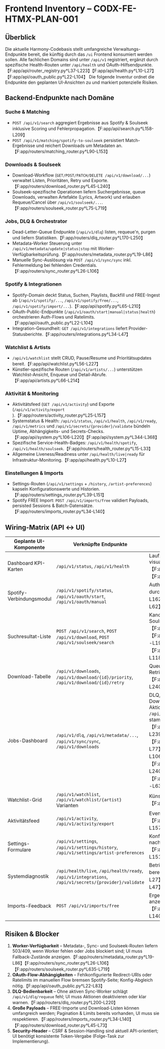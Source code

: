 # Frontend Inventory – CODX-FE-HTMX-PLAN-001

## Überblick
Die aktuelle Harmony-Codebasis stellt umfangreiche Verwaltungs-Endpunkte bereit, die künftig durch das `/ui` Frontend konsumiert werden sollen. Alle fachlichen Domains sind unter `/api/v1` registriert, ergänzt durch spezifische Health-Routen unter `/api/health` und OAuth-Hilfsendpunkte.【F:app/api/router_registry.py†L37-L223】【F:app/api/health.py†L10-L27】【F:app/api/oauth_public.py†L22-L104】 Die folgende Inventur ordnet die Endpunkte den geplanten UI-Ansichten zu und markiert potenzielle Risiken.

## Backend-Endpunkte nach Domäne
### Suche & Matching
- `POST /api/v1/search` aggregiert Ergebnisse aus Spotify & Soulseek inklusive Scoring und Fehlerpropagation.【F:app/api/search.py†L158-L209】
- `POST /api/v1/matching/spotify-to-soulseek` persistiert Match-Ergebnisse und reichert Downloads um Metadaten an.【F:app/routers/matching_router.py†L90-L153】

### Downloads & Soulseek
- Download-Workflow (`GET/POST/PATCH/DELETE /api/v1/download/...`) verwaltet Listen, Prioritäten, Retry und Exporte.【F:app/routers/download_router.py†L45-L240】
- Soulseek-spezifische Operationen liefern Suchergebnisse, queue Downloads, verwalten Artefakte (Lyrics, Artwork) und erlauben Requeue/Cancel über `/api/v1/soulseek/...`.【F:app/routers/soulseek_router.py†L75-L719】

### Jobs, DLQ & Orchestrator
- Dead-Letter-Queue Endpunkte (`/api/v1/dlq`) listen, requeue'n, purgen und liefern Statistiken.【F:app/routers/dlq_router.py†L170-L250】
- Metadata-Worker Steuerung unter `/api/v1/metadata/update|status|stop` mit Worker-Verfügbarkeitsprüfung.【F:app/routers/metadata_router.py†L19-L86】
- Manuelle Sync-Auslösung via `POST /api/v1/sync/sync` inkl. Fehlermeldung bei fehlenden Credentials.【F:app/routers/sync_router.py†L26-L106】

### Spotify & Integrationen
- Spotify-Domain deckt Status, Suchen, Playlists, Backfill und FREE-Ingest ab (`/api/v1/spotify/...`, `/api/v1/spotify/free/...`, `/api/v1/spotify/import/...`).【F:app/api/spotify.py†L65-L210】
- OAuth-Public-Endpunkte (`/api/v1/oauth/start|manual|status|health`) orchestrieren Auth-Flows und Ratelimits.【F:app/api/oauth_public.py†L22-L104】
- Integration-Gesundheit: `GET /api/v1/integrations` liefert Provider-Statusberichte.【F:app/routers/integrations.py†L34-L47】

### Watchlist & Artists
- `/api/v1/watchlist` stellt CRUD, Pause/Resume und Prioritätsupdates bereit.【F:app/api/watchlist.py†L56-L227】
- Künstler-spezifische Routen (`/api/v1/artists/...`) unterstützen Watchlist-Ansicht, Enqueue und Detail-Abrufe.【F:app/api/artists.py†L66-L214】

### Aktivität & Monitoring
- Aktivitätsfeed (`GET /api/v1/activity`) und Exporte (`/api/v1/activity/export`).【F:app/routers/activity_router.py†L25-L157】
- Systemstatus & Health: `/api/v1/status`, `/api/v1/health`, `/api/v1/ready`, `/api/v1/metrics` und `/api/v1/secrets/{provider}/validate` bündeln Uptime, Abhängigkeits- und Secrets-Checks.【F:app/api/system.py†L106-L220】【F:app/api/system.py†L344-L368】
- Spezifische Service-Health-Badges: `/api/v1/health/spotify`, `/api/v1/health/soulseek`.【F:app/routers/health_router.py†L15-L33】
- Allgemeine Liveness/Readiness unter `/api/health/live|ready` für Infrastruktur-Monitoring.【F:app/api/health.py†L10-L27】

### Einstellungen & Imports
- Settings-Routen (`/api/v1/settings` + `/history`, `/artist-preferences`) kapseln Konfigurationswerte und Historien.【F:app/routers/settings_router.py†L39-L151】
- Spotify FREE Import: `POST /api/v1/imports/free` validiert Payloads, persisted Sessions & Batch-Datensätze.【F:app/routers/imports_router.py†L34-L140】

## Wiring-Matrix (API ↔ UI)
| Geplante UI-Komponente | Verknüpfte Endpunkte | Zweck |
|------------------------|----------------------|-------|
| Dashboard KPI-Karten | `/api/v1/status`, `/api/v1/health` | Laufzeitstatus & abhängige Dienste visualisieren.【F:app/api/system.py†L106-L191】【F:app/api/system.py†L344-L368】 |
| Spotify-Verbindungsmodul | `/api/v1/spotify/status`, `/api/v1/oauth/start`, `/api/v1/oauth/manual` | Auth-Status anzeigen & OAuth-Flows durchführen.【F:app/api/spotify.py†L113-L162】【F:app/api/oauth_public.py†L22-L62】 |
| Suchresultat-Liste | `POST /api/v1/search`, `POST /api/v1/download`, `POST /api/v1/soulseek/search` | Kandidaten anzeigen, Downloads triggern, Soulseek-Ansicht liefern.【F:app/api/search.py†L158-L209】【F:app/routers/download_router.py†L163-L190】【F:app/routers/soulseek_router.py†L75-L118】 |
| Download-Tabelle | `/api/v1/downloads`, `/api/v1/download/{id}/priority`, `/api/v1/download/{id}/retry` | Queue verwalten, Prioritäten ändern, Retries auslösen.【F:app/routers/download_router.py†L45-L240】 |
| Jobs-Dashboard | `/api/v1/dlq`, `/api/v1/metadata/...`, `/api/v1/sync/sync`, `/api/v1/downloads` | DLQ, Metadata-Status, Sync und Download-Queue monitoren; Soulseek-Aktionen laufen über `/api/v1/soulseek/...`, die Queue-Daten stammen aus `/api/v1/downloads`.【F:app/routers/dlq_router.py†L170-L239】【F:app/routers/metadata_router.py†L19-L77】【F:app/routers/sync_router.py†L26-L106】【F:app/routers/download_router.py†L45-L240】【F:app/routers/soulseek_router.py†L623-L633】 |
| Watchlist-Grid | `/api/v1/watchlist`, `/api/v1/watchlist/{artist}` Varianten | Künstler priorisieren, pausieren, löschen.【F:app/api/watchlist.py†L56-L227】 |
| Aktivitätsfeed | `/api/v1/activity`, `/api/v1/activity/export` | Event-Stream anzeigen und exportieren.【F:app/routers/activity_router.py†L25-L157】 |
| Settings-Formulare | `/api/v1/settings`, `/api/v1/settings/history`, `/api/v1/settings/artist-preferences` | Konfiguration verwalten & Audits nachvollziehen.【F:app/routers/settings_router.py†L39-L151】 |
| Systemdiagnostik | `/api/health/live`, `/api/health/ready`, `/api/v1/integrations`, `/api/v1/secrets/{provider}/validate` | Betriebsdiagnosen & Secrets-Checks bereitstellen.【F:app/api/health.py†L10-L27】【F:app/routers/integrations.py†L34-L47】【F:app/api/system.py†L204-L220】 |
| Imports-Feedback | `POST /api/v1/imports/free` | Ergebnisse der Playlist-Link-Verarbeitung anzeigen.【F:app/routers/imports_router.py†L34-L140】 |

## Risiken & Blocker
1. **Worker-Verfügbarkeit** – Metadata-, Sync- und Soulseek-Routen liefern 503/409, wenn Worker fehlen oder Jobs blockiert sind; UI muss Fallback-Zustände anzeigen.【F:app/routers/metadata_router.py†L19-L86】【F:app/routers/sync_router.py†L26-L106】【F:app/routers/soulseek_router.py†L635-L719】
2. **OAuth-Flow-Abhängigkeiten** – Fehlkonfigurierte Redirect-URIs oder Ratelimits im manuellen Flow bremsen Spotify-Seite; Konfig-Abgleich nötig.【F:app/api/oauth_public.py†L22-L83】
3. **DLQ-Bedienbarkeit** – Ohne aktiven Sync-Worker schlägt `/api/v1/dlq/requeue` fehl; UI muss Aktionen deaktivieren oder klar warnen.【F:app/routers/dlq_router.py†L200-L220】
4. **Große Payloads** – FREE-Importe und Download-Listen können umfangreich werden; Pagination & Limits bereits vorhanden, UI muss sie respektieren.【F:app/routers/imports_router.py†L34-L140】【F:app/routers/download_router.py†L45-L73】
5. **Security-Header** – CSRF & Session-Handling sind aktuell API-orientiert; UI benötigt konsistente Token-Vergabe (Folge-Task zur Implementierung).

